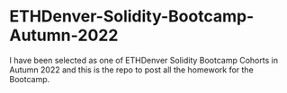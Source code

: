 # ETHDenver-Solidity-Bootcamp-Autumn-2022

I have been selected as one of ETHDenver Solidity Bootcamp Cohorts in Autumn 2022 and this is the repo to post all the homework for the Bootcamp.
